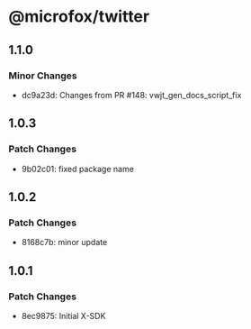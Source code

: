 # @microfox/twitter

## 1.1.0

### Minor Changes

- dc9a23d: Changes from PR #148: vwjt_gen_docs_script_fix

## 1.0.3

### Patch Changes

- 9b02c01: fixed package name

## 1.0.2

### Patch Changes

- 8168c7b: minor update

## 1.0.1

### Patch Changes

- 8ec9875: Initial X-SDK
